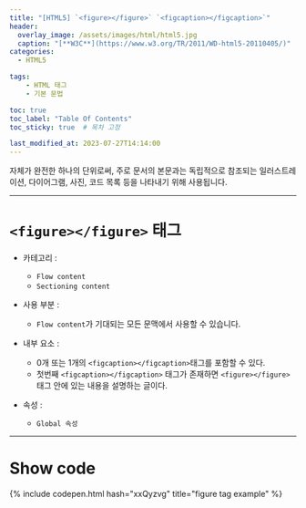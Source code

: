 ```yaml
---
title: "[HTML5] `<figure></figure>` `<figcaption></figcaption>`"
header:
  overlay_image: /assets/images/html/html5.jpg
  caption: "[**W3C**](https://www.w3.org/TR/2011/WD-html5-20110405/)"
categories:
  - HTML5

tags:
    - HTML 태그
    - 기본 문법

toc: true
toc_label: "Table Of Contents"
toc_sticky: true  # 목차 고정

last_modified_at: 2023-07-27T14:14:00
---
```


자체가 완전한 하나의 단위로써, 주로 문서의 본문과는 독립적으로 참조되는 일러스트레이션, 다이어그램, 사진, 코드 목록 등을 나타내기 위해 사용됩니다.

---

# `<figure></figure>` 태그

- 카테고리 : 
  - `Flow content`
  - `Sectioning content`

- 사용 부분 : 
  - `Flow content`가 기대되는 모든 문맥에서 사용할 수 있습니다.

- 내부 요소 : 
  - 0개 또는 1개의 `<figcaption></figcaption>`태그를 포함할 수 있다.
  - 첫번째 `<figcaption></figcaption>` 태그가 존재하면 `<figure></figure>` 태그 안에 있는 내용을 설명하는 글이다.

- 속성 : 
  - `Global 속성`

---

# Show code
{% include codepen.html hash="xxQyzvg" title="figure tag example" %}